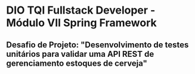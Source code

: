 # DIO TQI Fullstack Developer - Módulo VII Spring Framework

## Desafio de Projeto: "Desenvolvimento de testes unitários para validar uma API REST de gerenciamento estoques de cerveja"
